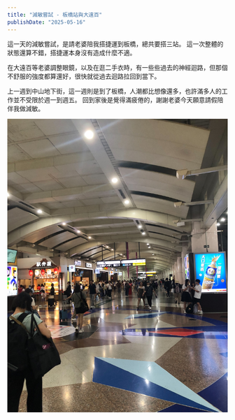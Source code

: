 ```yaml
---
title: "減敏嘗試 - 板橋站與大遠百"
publishDate: "2025-05-16"
---
```


這一天的減敏嘗試，是請老婆陪我搭捷運到板橋，總共要搭三站。
這一次整體的狀態還算不錯，搭捷運本身沒有造成什麼不適。

在大遠百等老婆調整眼鏡，以及在逛二手衣時，有一些些過去的神經迴路，但那個不舒服的強度都算還好，很快就從過去迴路拉回到當下。

上一週到中山地下街，這一週則是到了板橋，人潮都比想像還多，也許滿多人的工作並不受限於週一到週五。
回到家後是覺得滿疲倦的，謝謝老婆今天願意請假陪伴我做減敏。

![捷運板橋站](./banqiao-and-mega-city.jpg)